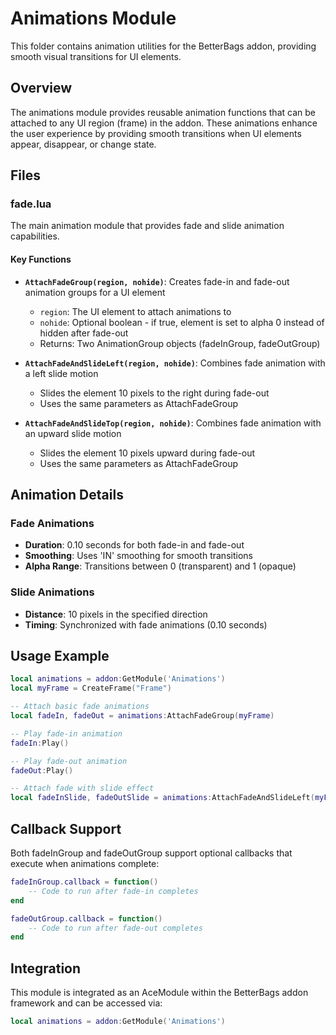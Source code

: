 # Animations Module

This folder contains animation utilities for the BetterBags addon, providing smooth visual transitions for UI elements.

## Overview

The animations module provides reusable animation functions that can be attached to any UI region (frame) in the addon. These animations enhance the user experience by providing smooth transitions when UI elements appear, disappear, or change state.

## Files

### fade.lua

The main animation module that provides fade and slide animation capabilities.

#### Key Functions

- **`AttachFadeGroup(region, nohide)`**: Creates fade-in and fade-out animation groups for a UI element
  - `region`: The UI element to attach animations to
  - `nohide`: Optional boolean - if true, element is set to alpha 0 instead of hidden after fade-out
  - Returns: Two AnimationGroup objects (fadeInGroup, fadeOutGroup)

- **`AttachFadeAndSlideLeft(region, nohide)`**: Combines fade animation with a left slide motion
  - Slides the element 10 pixels to the right during fade-out
  - Uses the same parameters as AttachFadeGroup

- **`AttachFadeAndSlideTop(region, nohide)`**: Combines fade animation with an upward slide motion
  - Slides the element 10 pixels upward during fade-out
  - Uses the same parameters as AttachFadeGroup

## Animation Details

### Fade Animations
- **Duration**: 0.10 seconds for both fade-in and fade-out
- **Smoothing**: Uses 'IN' smoothing for smooth transitions
- **Alpha Range**: Transitions between 0 (transparent) and 1 (opaque)

### Slide Animations
- **Distance**: 10 pixels in the specified direction
- **Timing**: Synchronized with fade animations (0.10 seconds)

## Usage Example

```lua
local animations = addon:GetModule('Animations')
local myFrame = CreateFrame("Frame")

-- Attach basic fade animations
local fadeIn, fadeOut = animations:AttachFadeGroup(myFrame)

-- Play fade-in animation
fadeIn:Play()

-- Play fade-out animation
fadeOut:Play()

-- Attach fade with slide effect
local fadeInSlide, fadeOutSlide = animations:AttachFadeAndSlideLeft(myFrame)
```

## Callback Support

Both fadeInGroup and fadeOutGroup support optional callbacks that execute when animations complete:

```lua
fadeInGroup.callback = function()
    -- Code to run after fade-in completes
end

fadeOutGroup.callback = function()
    -- Code to run after fade-out completes
end
```

## Integration

This module is integrated as an AceModule within the BetterBags addon framework and can be accessed via:
```lua
local animations = addon:GetModule('Animations')